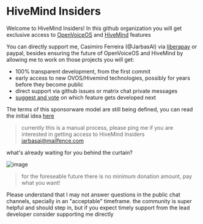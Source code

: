 # HiveMind Insiders

Welcome to HiveMind Insiders! In this github organization you will get exclusive access to [OpenVoiceOS](https://github.com/orgs/OpenVoiceOS) and [HiveMind](https://github.com/orgs/JarbasHiveMind) features

You can directly support me, Casimiro Ferreira (@JarbasAl) via [liberapay](https://liberapay.com/jarbasAI) or paypal, besides ensuring the future of OpenVoiceOS and HiveMind by allowing me to work on those projects you will get:

- 100% transparent development, from the first commit
- early access to new OVOS/Hivemind technologies, possibly for years before they become public
- direct support via github issues or matrix chat private messages
- [suggest and vote](https://github.com/HiveMindInsiders/feature-requests) on which feature gets developed next

The terms of this sponsorware model are still being defined, you can read the initial idea [here](https://github.com/HiveMindInsiders/.github/blob/main/sponsorware.md)

> currently this is a manual process, please ping me if you are interested in getting access to HiveMind Insiders jarbasai@mailfence.com

what's already waiting for you behind the curtain?

![image](https://github.com/user-attachments/assets/a839011c-b078-4020-a2cc-5f2c521ac17d)

> for the foreseable future there is no minimum donation amount, pay what you want!

Please understand that I may not answer questions in the public chat channels, specially in an "acceptable" timeframe. the community is super helpful and should step in, but if you expect timely support from the lead developer consider supporting me directly
